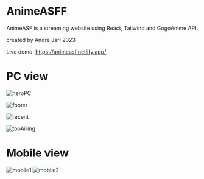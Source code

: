 # AnimeASFF
AnimeASF is a streaming website using React, Tailwind and GogoAnime API.

created by Andre Jarl 2023

Live demo: https://animeasf.netlify.app/

# PC view
![heroPC](https://github.com/AndreJarl/AnimeASFF/assets/104331025/a4e6a1d2-3dd7-4503-867e-d52ea1150779)

![footer](https://github.com/AndreJarl/AnimeASFF/assets/104331025/101da264-e88b-4d76-926f-426aa94ae904)

![recent](https://github.com/AndreJarl/AnimeASFF/assets/104331025/8253f9e3-30cf-4be3-8ed1-0d8b2b4f8662)

![topAiring](https://github.com/AndreJarl/AnimeASFF/assets/104331025/60861701-1f75-4d8f-adf7-546cec0f33a5)

# Mobile view
![mobile1](https://github.com/AndreJarl/AnimeASFF/assets/104331025/c0029bd9-025b-4473-8ab0-b3f6a962b8bc) 
![mobile2](https://github.com/AndreJarl/AnimeASFF/assets/104331025/3f01382a-831b-40d7-b3eb-a044bc450cc8)
